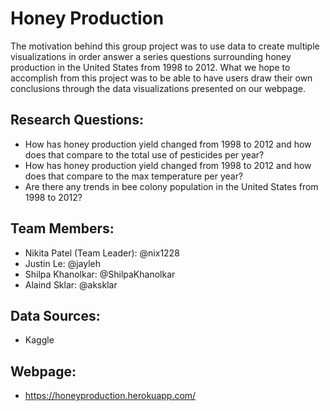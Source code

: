 # Honey Production
The motivation behind this group project was to use data to create multiple visualizations in order answer a series questions surrounding honey production in the United States from 1998 to 2012.  What we hope to accomplish from this project was to be able to have users draw their own conclusions through the data visualizations presented on our webpage.

## Research Questions: 
* How has honey production yield changed from 1998 to 2012 and how does that compare to the total use of pesticides per year?
* How has honey production yield changed from 1998 to 2012 and how does that compare to the max temperature per year?
* Are there any trends in bee colony population in the United States from 1998 to 2012?

## Team Members:
* Nikita Patel (Team Leader): @nix1228
* Justin Le: @jayleh
* Shilpa Khanolkar: @ShilpaKhanolkar
* Alaind Sklar: @aksklar

## Data Sources:
* Kaggle

## Webpage:
* https://honeyproduction.herokuapp.com/
